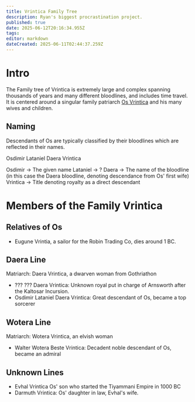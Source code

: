 ```yaml
---
title: Vrintica Family Tree
description: Ryan's biggest procrastination project.
published: true
date: 2025-06-12T20:16:34.955Z
tags: 
editor: markdown
dateCreated: 2025-06-11T02:44:37.259Z
---
```


# Intro
The Family tree of Vrintica is extremely large and complex spanning thousands of years and many different bloodlines, and includes time travel. It is centered around a singular family patriarch [Os Vrintica](/characters/os) and his many wives and children.

## Naming
Descendants of Os are typically classified by their bloodlines which are reflected in their names.

Osdimir Lataniel Daera Vrintica

Osdimir -> The given name
Lataniel -> ?
Daera -> The name of the bloodline (in this case the Daera bloodline, denoting descendance from Os' first wife)
Vrintica -> Title denoting royalty as a direct descendant

# Members of the Family Vrintica
## Relatives of Os
- Eugune Vrintia, a sailor for the Robin Trading Co, dies around 1 BC.

## Daera Line
Matriarch: Daera Vrintica, a dwarven woman from Gothriathon
- ??? ??? Daera Vrintica: Unknown royal put in charge of Arnsworth after the Kaltosar Incursion.
- Osdimir Lataniel Daera Vrintica: Great descendant of Os, became a top sorcerer
## Wotera Line
Matriarch: Wotera Vrintica, an elvish woman
- Walter Wotera Beste Vrintica: Decadent noble descendant of Os, became an admiral
## Unknown Lines
- Evhal Vrintica Os' son who started the Tiyammani Empire in 1000 BC
- Darmuth Vrintica: Os' daughter in law, Evhal's wife.